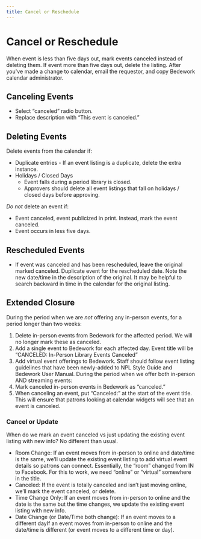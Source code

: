 ```yaml
---
title: Cancel or Reschedule
---
```


# Cancel or Reschedule

When event is less than five days out, mark events canceled instead of deleting them. If event more than five days out, delete the listing. After you've made a change to calendar, email the requestor, and copy Bedework calendar administrator.
## Canceling Events
-	Select “canceled” radio button.
-	Replace description with “This event is canceled.” 
## Deleting Events
Delete events from the calendar if:
-	Duplicate entries - If an event listing is a duplicate, delete the extra instance.
-	Holidays / Closed Days 
    - Event falls during a period library is closed.
    - Approvers should delete all event listings that fall on holidays / closed days before approving.

_Do not_ delete an event if:
-	Event canceled, event publicized in print. Instead, mark the event canceled.
-   Event occurs in less five days.


## Rescheduled Events
-	If event was canceled and has been rescheduled, leave the original marked canceled. Duplicate event for the rescheduled date. Note the new date/time in the description of the original. It may be helpful to search backward in time in the calendar for the original listing.
## Extended Closure
During the period when we are _not_ offering any in-person events, for a period longer than two weeks:
1. Delete in-person events from Bedework for the affected period. We will no longer mark these as canceled.
1. Add a single event to Bedework for each affected day. Event title will be “CANCELED: In-Person Library Events Canceled”
1. Add virtual event offerings to Bedework. Staff should follow event listing guidelines that have been newly-added to NPL Style Guide and Bedework User Manual.
During the period when we offer both in-person AND streaming events:
1.	Mark canceled in-person events in Bedework as “canceled.”
1.	When canceling an event, put “Canceled:” at the start of the event title. This will ensure that patrons looking at calendar widgets will see that an event is canceled.
### Cancel or Update
When do we mark an event canceled vs just updating the existing event listing with new info? No different than usual.
- Room Change: If an event moves from in-person to online and date/time is the same, we’ll update the existing event listing to add virtual event details so patrons can connect. Essentially, the “room” changed from IN to Facebook. For this to work, we need “online” or “virtual” somewhere in the title.
- Canceled: If the event is totally canceled and isn’t just moving online, we’ll mark the event canceled, or delete.
- Time Change Only: If an event moves from in-person to online and the date is the same but the time changes, we update the existing event listing with new info.
- Date Change (or Date/Time both change): If an event moves to a different dayIf an event moves from in-person to online and the date/time is different (or event moves to a different time or day).